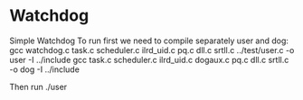 # Watchdog
Simple Watchdog
To run first we need to compile separately user and dog:
gcc watchdog.c task.c scheduler.c ilrd_uid.c pq.c dll.c srtll.c ../test/user.c -o user -I ../include
gcc task.c scheduler.c ilrd_uid.c dogaux.c pq.c dll.c srtll.c -o dog -I ../include

Then run ./user

